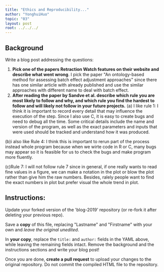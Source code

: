 ```yaml
---
title: "Ethics and Reproducibility..."
author: "YonghuiHuo"
topic: "03"
layout: post
root: ../../../
---
```


## Background

Write a blog post addressing the questions: 

1. **Pick one of the papers Retraction Watch features on their website and describe what went wrong**. 
I pick the paper "An ontology-based method for assessing batch effect adjustment approaches" since there has one similar article with already published and use the similar approaches with different name to deal with batch effect.  
2. **After reading the paper by Sandve et al. describe which rule you are most likely to follow and why, and which rule you find the hardest to follow and will likely not follow in your future projects.**
(a) I like rule 1: I think it is important to  record every detail that may influence the execution of the step. Since I also use C, it is easy to create bugs and need to debug all the time. Some critical details include the name and version of the program, as well as the exact parameters and inputs that were used should be tracked and understand how it was produced.

(b)i also like Rule 4: I think this is important to rerun part of the process instead whole program because when we wirte code in R or C, many bugs may appear so it is feasible for us to check the bugs and make program more fluently.

(c)Rule 7: I will not follow rule 7 since in general, if one really wants to read fine values in a figure, we can make a notation in the plot or blow the plot rather than give him the raw numbers. Besides, ralely people want to find the exact numbers in plot but prefer visual the whole trend in plot. 



## Instructions:

Update your forked version of the 'blog-2019' repository (or re-fork it after deleting your previous repo).

Save a **copy** of this file, replacing "Lastname" and "Firstname" with your own and *leave the original unedited*.

In **your copy**, replace the `title:` and `author:` fields in the YAML above, while leaving the remaining fields intact. Remove the background and the instructions sections and write your blog post! 

Once you are done, **create a pull request** to upload your changes to the original repository. Do not commit the compiled HTML file to the repository.
